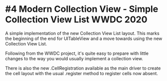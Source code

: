 # #4 Modern Collection View - Simple Collection View List WWDC 2020

A simple implementation of the new Collection View List layout. This marks the beginning of the end for UITableView and a move towards using the new Collection View List.

Following from the WWDC project, it's quite easy to prepare with little changes to the way you would usually implement a collection view.

There is also the new .CellRegistration available as the main driver to create the cell layout with the usual .register method to register cells now absent.
